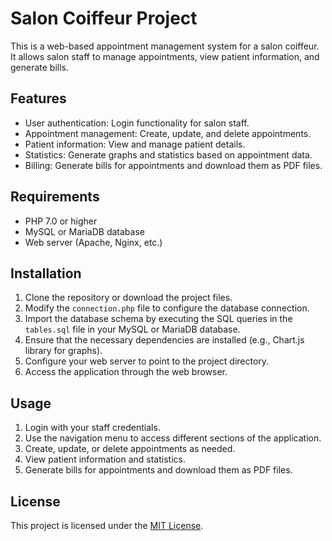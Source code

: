 # Salon Coiffeur Project

This is a web-based appointment management system for a salon coiffeur. It allows salon staff to manage appointments, view patient information, and generate bills.

## Features

- User authentication: Login functionality for salon staff.
- Appointment management: Create, update, and delete appointments.
- Patient information: View and manage patient details.
- Statistics: Generate graphs and statistics based on appointment data.
- Billing: Generate bills for appointments and download them as PDF files.

## Requirements

- PHP 7.0 or higher
- MySQL or MariaDB database
- Web server (Apache, Nginx, etc.)

## Installation

1. Clone the repository or download the project files.
2. Modify the `connection.php` file to configure the database connection.
3. Import the database schema by executing the SQL queries in the `tables.sql` file in your MySQL or MariaDB database.
4. Ensure that the necessary dependencies are installed (e.g., Chart.js library for graphs).
5. Configure your web server to point to the project directory.
6. Access the application through the web browser.

## Usage

1. Login with your staff credentials.
2. Use the navigation menu to access different sections of the application.
3. Create, update, or delete appointments as needed.
4. View patient information and statistics.
5. Generate bills for appointments and download them as PDF files.

## License

This project is licensed under the [MIT License](LICENSE).
